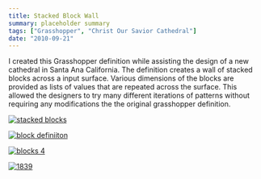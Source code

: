 ```yaml
---
title: Stacked Block Wall
summary: placeholder summary
tags: ["Grasshopper", "Christ Our Savior Cathedral"]
date: "2010-09-21"
---
```


I created this Grasshopper definition while assisting the design of a new cathedral in Santa Ana California. The definition creates a wall of stacked blocks across a input surface. Various dimensions of the blocks are provided as lists of values that are repeated across the surface. This allowed the designers to try many different iterations of patterns without requiring any modifications the the original grasshopper definition.

[![](http://www.ericanastas.com/wp-content/uploads/2012/04/stacked-blocks-636x384.png "stacked blocks")](stacked-blocks.png)

[![](http://www.ericanastas.com/wp-content/uploads/2012/04/block-definiiton-636x397.png "block definiiton")](block-definiiton.png)

[![](http://www.ericanastas.com/wp-content/uploads/2012/04/blocks-4-636x459.jpg "blocks 4")](blocks-4.jpg)

[![](http://www.ericanastas.com/wp-content/uploads/2012/04/1839-636x486.jpg "1839")](1839.jpg)
